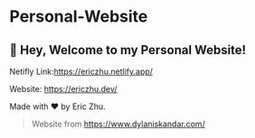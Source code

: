 # Personal-Website
## 👋 Hey, Welcome to my Personal Website!

Netifly Link:https://ericzhu.netlify.app/

Website: https://ericzhu.dev/

Made with ❤️ by Eric Zhu.

>Website from https://www.dylaniskandar.com/




